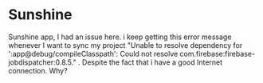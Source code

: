 # Sunshine
Sunshine app, I had an issue here. i keep getting this error message whenever I want to sync my project "Unable to resolve dependency for ':app@debug/compileClasspath': Could not resolve com.firebase:firebase-jobdispatcher:0.8.5." . Despite the fact that i have a good Internet connection. Why?
